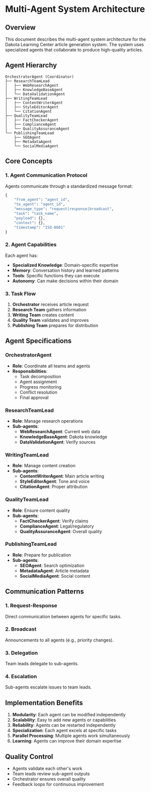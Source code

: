 # Multi-Agent System Architecture

## Overview

This document describes the multi-agent system architecture for the Dakota Learning Center article generation system. The system uses specialized agents that collaborate to produce high-quality articles.

## Agent Hierarchy

```
OrchestratorAgent (Coordinator)
├── ResearchTeamLead
│   ├── WebResearchAgent
│   ├── KnowledgeBaseAgent
│   └── DataValidationAgent
├── WritingTeamLead
│   ├── ContentWriterAgent
│   ├── StyleEditorAgent
│   └── CitationAgent
├── QualityTeamLead
│   ├── FactCheckerAgent
│   ├── ComplianceAgent
│   └── QualityAssuranceAgent
└── PublishingTeamLead
    ├── SEOAgent
    ├── MetadataAgent
    └── SocialMediaAgent
```

## Core Concepts

### 1. Agent Communication Protocol

Agents communicate through a standardized message format:

```python
{
    "from_agent": "agent_id",
    "to_agent": "agent_id",
    "message_type": "request|response|broadcast",
    "task": "task_name",
    "payload": {},
    "context": {},
    "timestamp": "ISO-8601"
}
```

### 2. Agent Capabilities

Each agent has:
- **Specialized Knowledge**: Domain-specific expertise
- **Memory**: Conversation history and learned patterns
- **Tools**: Specific functions they can execute
- **Autonomy**: Can make decisions within their domain

### 3. Task Flow

1. **Orchestrator** receives article request
2. **Research Team** gathers information
3. **Writing Team** creates content
4. **Quality Team** validates and improves
5. **Publishing Team** prepares for distribution

## Agent Specifications

### OrchestratorAgent
- **Role**: Coordinate all teams and agents
- **Responsibilities**:
  - Task decomposition
  - Agent assignment
  - Progress monitoring
  - Conflict resolution
  - Final approval

### ResearchTeamLead
- **Role**: Manage research operations
- **Sub-agents**:
  - **WebResearchAgent**: Current web data
  - **KnowledgeBaseAgent**: Dakota knowledge
  - **DataValidationAgent**: Verify sources

### WritingTeamLead
- **Role**: Manage content creation
- **Sub-agents**:
  - **ContentWriterAgent**: Main article writing
  - **StyleEditorAgent**: Tone and voice
  - **CitationAgent**: Proper attribution

### QualityTeamLead
- **Role**: Ensure content quality
- **Sub-agents**:
  - **FactCheckerAgent**: Verify claims
  - **ComplianceAgent**: Legal/regulatory
  - **QualityAssuranceAgent**: Overall quality

### PublishingTeamLead
- **Role**: Prepare for publication
- **Sub-agents**:
  - **SEOAgent**: Search optimization
  - **MetadataAgent**: Article metadata
  - **SocialMediaAgent**: Social content

## Communication Patterns

### 1. Request-Response
Direct communication between agents for specific tasks.

### 2. Broadcast
Announcements to all agents (e.g., priority changes).

### 3. Delegation
Team leads delegate to sub-agents.

### 4. Escalation
Sub-agents escalate issues to team leads.

## Implementation Benefits

1. **Modularity**: Each agent can be modified independently
2. **Scalability**: Easy to add new agents or capabilities
3. **Reliability**: Agents can be restarted independently
4. **Specialization**: Each agent excels at specific tasks
5. **Parallel Processing**: Multiple agents work simultaneously
6. **Learning**: Agents can improve their domain expertise

## Quality Control

- Agents validate each other's work
- Team leads review sub-agent outputs
- Orchestrator ensures overall quality
- Feedback loops for continuous improvement